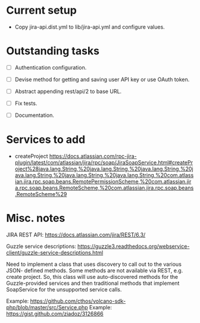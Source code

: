 # Current setup

* Copy jira-api.dist.yml to lib/jira-api.yml and configure values.


# Outstanding tasks

* [ ] Authentication configuration.
* [ ] Devise method for getting and saving user API key or use OAuth token.
* [ ] Abstract appending rest/api/2 to base URL.
* [ ] Fix tests.
* [ ] Documentation.


# Services to add

* createProject
  https://docs.atlassian.com/rpc-jira-plugin/latest/com/atlassian/jira/rpc/soap/JiraSoapService.html#createProject%28java.lang.String,%20java.lang.String,%20java.lang.String,%20java.lang.String,%20java.lang.String,%20java.lang.String,%20com.atlassian.jira.rpc.soap.beans.RemotePermissionScheme,%20com.atlassian.jira.rpc.soap.beans.RemoteScheme,%20com.atlassian.jira.rpc.soap.beans.RemoteScheme%29


# Misc. notes

JIRA REST API: https://docs.atlassian.com/jira/REST/6.3/

Guzzle service descriptions: https://guzzle3.readthedocs.org/webservice-client/guzzle-service-descriptions.html

Need to implement a class that uses discovery to call out to the various JSON-
defined methods. Some methods are not available via REST, e.g. create project.
So, this class will use auto-discovered methods for the Guzzle-provided services
and then traditional methods that implement SoapService for the unsupported
service calls.

Example: https://github.com/cthos/volcano-sdk-php/blob/master/src/Service.php
Example: https://gist.github.com/ziadoz/3126866
